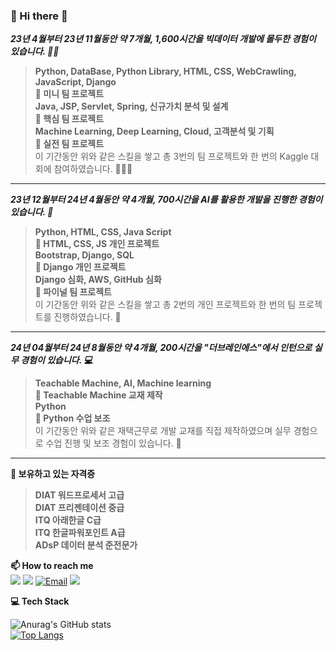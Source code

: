 ### 👋 Hi there 👋
 
**_23년 4월부터 23년 11월동안 약 7개월, 1,600시간을 빅데이터 개발에 몰두한 경험이 있습니다. ✍🏻_** <br>

>**Python, DataBase, Python Library, HTML, CSS, WebCrawling, JavaScript, Django** <br>
>**🔹 미니 팀 프로젝트** <br>
>**Java, JSP, Servlet, Spring, 신규가치 분석 및 설계** <br>
>**🔹 핵심 팀 프로젝트** <br>
>**Machine Learning, Deep Learning, Cloud, 고객분석 및 기획** <br>
>**🔹 실전 팀 프로젝트** <br>
>이 기간동안 위와 같은 스킬을 쌓고 총 3번의 팀 프로젝트와 한 번의 Kaggle 대회에 참여하였습니다. 👩🏻‍💻 <br>

<hr>

**_23년 12월부터 24년 4월동안 약 4개월, 700시간을 AI를 활용한 개발을 진행한 경험이 있습니다. 🧠_** <br>

>**Python, HTML, CSS, Java Script** <br>
>**🔹 HTML, CSS, JS 개인 프로젝트** <br>
>**Bootstrap, Django, SQL** <br>
>**🔹 Django 개인 프로젝트** <br>
>**Django 심화, AWS, GitHub 심화** <br>
>**🔹 파이널 팀 프로젝트** <br>
>이 기간동안 위와 같은 스킬을 쌓고 총 2번의 개인 프로젝트와 한 번의 팀 프로젝트를 진행하였습니다. 👥 <br>

<hr>

**_24년 04월부터 24년 8월동안 약 4개월, 200시간을 "더브레인에스"에서 인턴으로 실무 경험이 있습니다. 💻_** <br>

>**Teachable Machine, AI, Machine learning** <br>
>**🔹 Teachable Machine 교재 제작** <br>
>**Python** <br>
>**🔹 Python 수업 보조** <br>
>이 기간동안 위와 같은 재택근무로 개발 교재를 직접 제작하였으며 실무 경험으로 수업 진행 및 보조 경험이 있습니다. 📖 <br>

<hr>

**🪪 보유하고 있는 자격증** <br>

>**DIAT 워드프로세서 고급** <br>
>**DIAT 프리젠테이션 중급** <br>
>**ITQ 아래한글 C급** <br>
>**ITQ 한글파워포인트 A급** <br>
>**ADsP 데이터 분석 준전문가** <br>

<!--
**soohyun020812/soohyun020812** is a ✨ _special_ ✨ repository because its `README.md` (this file) appears on your GitHub profile.

Here are some ideas to get you started:

- 🔭 I’m currently working on ...
- 🌱 I’m currently learning ...
- 👯 I’m looking to collaborate on ...
- 🤔 I’m looking for help with ...
- 💬 Ask me about ...
- 📫 How to reach me: ...
- 😄 Pronouns: ...
- ⚡ Fun fact: ...
-->

**📫 How to reach me** <br>
<a href="https://gorgeous-produce-57c.notion.site/c95f6c2caada4755a9cc83b533be29e4?pvs=4" target="_blank"><img src="https://img.shields.io/badge/Notion-000000?style=for-the-badge&logo=Notion&logoColor=white"></a>
<a href="https://selfnotes.tistory.com/" target="_blank"><img src="https://img.shields.io/badge/Tistory-ff5a4a?style=for-the-badge&logo=Tistory&logoColor=white"></a>
<a href="mailto:mynilsh2002@naver.com" target="_blank"><img src="https://img.shields.io/badge/Email-03C75A?style=for-the-badge&logo=Naver&logoColor=white" alt="Email"></a>
<a href="https://velog.io/@selfnotes/posts/" target="_blank"><img src="https://img.shields.io/badge/Velog-20c997?style=for-the-badge&logo=Velog&logoColor=white"></a>

**💻 Tech Stack** <br>

![Anurag's GitHub stats](https://github-readme-stats.vercel.app/api?username=soohyun020812&show_icons=true&theme=graywhite) <br>
[![Top Langs](https://github-readme-stats.vercel.app/api/top-langs/?username=soohyun020812)](https://github.com/anuraghazra/github-readme-stats)
